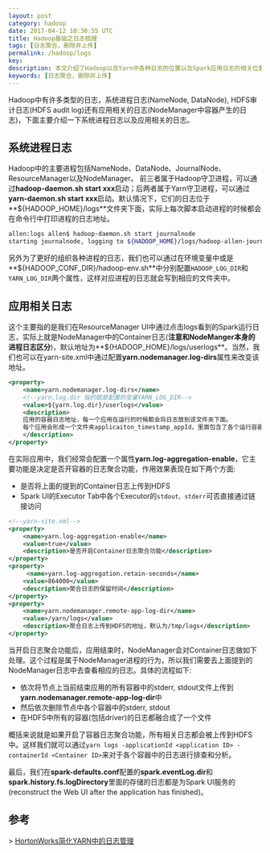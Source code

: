 ```yaml
---
layout: post
category: hadoop
date: 2017-04-12 10:30:55 UTC
title: Hadoop基础之日志梳理
tags: [日志聚合，删除并上传]
permalink: /hadoop/logs
key: 
description: 本文介绍了Hadoop以及Yarn中各种日志的位置以及Spark应用日志的相关位置
keywords: [日志聚合，删除并上传]
---
```


Hadoop中有许多类型的日志，系统进程日志(NameNode, DataNode), HDFS审计日志(HDFS audit log)还有应用相关的日志(NodeManager中容器产生的日志)，下面主要介绍一下系统进程日志以及应用相关的日志。

## 系统进程日志

Hadoop中的主要进程包括NameNode、DataNode、JournalNode、ResourceManager以及NodeManager。
前三者属于Hadoop守卫进程，可以通过**hadoop-daemon.sh start xxx**启动；后两者属于Yarn守卫进程，可以通过**yarn-daemon.sh start xxx**启动。默认情况下，它们的日志位于**${HADOOP_HOME}/logs**文件夹下面，实际上每次脚本启动进程的时候都会在命令行中打印进程的日志地址。

```bash
allen:logs allen$ hadoop-daemon.sh start journalnode
starting journalnode, logging to ${HADOOP_HOME}/logs/hadoop-allen-journalnode-allen.local.out
```

另外为了更好的组织各种进程的日志，我们也可以通过在环境变量中或是**${HADOOP_CONF_DIR}/hadoop-env.sh**中分别配置`HADOOP_LOG_DIR`和`YARN_LOG_DIR`两个属性，这样对应进程的日志就会写到相应的文件夹中。

## 应用相关日志

这个主要指的是我们在ResourceManager UI中通过点击logs看到的Spark运行日志，实际上就是NodeManager中的Container日志(**注意和NodeManger本身的进程日志区分**)，默认地址为**${HADOOP_HOME}/logs/userlogs**。当然，我们也可以在yarn-site.xml中通过配置**yarn.nodemanager.log-dirs**属性来改变该地址。

```xml
<property>
    <name>yarn.nodemanager.log-dirs</name>
    <!--yarn.log.dir 指的就是配置的变量YARN_LOG_DIR-->
    <value>${yarn.log.dir}/userlogs</value>
    <description>
    应用的容器日志地址，每一个应用在运行的时候都会将日志放到该文件夹下面。
    每个应用会形成一个文件夹applicaiton_timestamp_appId，里面包含了各个运行容器的日志。
    </description>
</property>
```

在实际应用中，我们经常会配置一个属性**yarn.log-aggregation-enable**，它主要功能是决定是否开容器的日志聚合功能，作用效果表现在如下两个方面:

<ul class="item">
    <li>是否将上面的提到的Container日志上传到HDFS</li>
    <li>Spark UI的Executor Tab中各个Executor的<code>stdout、stderr</code>可否直接通过链接访问</li>
</ul>

```xml
<!--yarn-site.xml-->
<property>
    <name>yarn.log-aggregation-enable</name>
    <value>true</value>
    <description>是否开启Container日志聚合功能</description>
</property>
<property>
     <name>yarn.log-aggregation.retain-seconds</name>
    <value>864000</value>
    <description>聚合日志的保留时间</description>
</property>
<property>
    <name>yarn.nodemanager.remote-app-log-dir</name>
    <value>/yarn/logs</value>
    <description>聚合日志上传到HDFS的地址，默认为/tmp/logs</description>
</property>
```

当开启日志聚合功能后，应用结束时，NodeManager会对Container日志做如下处理。这个过程是属于NodeManager进程的行为，所以我们需要去上面提到的NodeManager日志中去查看相应的日志。具体的流程如下:

<ul class="item">
    <li>依次将节点上当前结束应用的所有容器中的stderr, stdout文件上传到<b>yarn.nodemanager.remote-app-log-dir</b>中</li>
    <li>然后依次删除节点中各个容器中的stderr, stdout</li>
    <li>在HDFS中所有的容器(包括driver)的日志都融合成了一个文件</li>
</ul>

概括来说就是如果开启了容器日志聚合功能，所有相关日志都会被上传到HDFS中。这样我们就可以通过`yarn logs -applicationId <application ID> -containerId <Container ID>`来对于各个容器中的日志进行排查和分析。

最后，我们在**spark-defaults.conf**配置的**spark.eventLog.dir**和**spark.history.fs.logDirectory**里面的存储的日志都是为Spark UI服务的(reconstruct the Web UI after the application has finished)。


## 参考

\> [HortonWorks简化YARN中的日志管理](https://hortonworks.com/blog/simplifying-user-logs-management-and-access-in-yarn/)